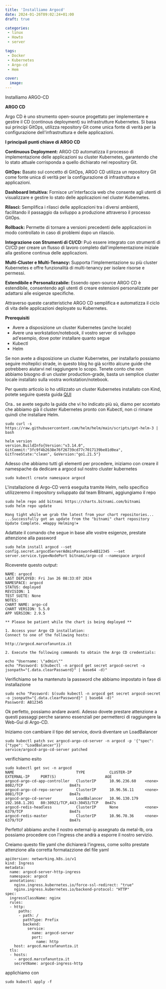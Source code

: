 ```yaml
---
title: 'Installiamo Argocd'
date: 2024-01-26T09:02:24+01:00
draft: true

categories:
 - linux
 - Howto
 - server

tags:
 - Docker
 - Kubernetes
 - Argo-cd
 - Hem

cover:
  image:
---
```




Installiamo ARGO-CD


**ARGO CD**

Argo CD è uno strumento open-source progettato per implementare e gestire il CD (continous deployment) su infrastrutture Kubernetes. 
Si basa sui principi GitOps, utilizza repository Git come unica fonte di verità per la configurazione dell'infrastruttura e delle applicazioni. 

**I principali punti chiave di ARGO CD**

**Continuous Deployment:** ARGO CD automatizza il processo di implementazione delle applicazioni su cluster Kubernetes, garantendo che lo stato attuale corrisponda a quello dichiarato nel repository Git.

**GitOps:** Basato sul concetto di GitOps, ARGO CD utilizza un repository Git come fonte unica di verità per la configurazione di infrastruttura e applicazioni.

**Dashboard Intuitiva:** Fornisce un'interfaccia web che consente agli utenti di visualizzare e gestire lo stato delle applicazioni nel cluster Kubernetes.

**Rilasci:** Semplifica i rilasci delle applicazioni tra i diversi ambienti, facilitando il passaggio da sviluppo a produzione attraverso il processo GitOps.

**Rollback:** Permette di tornare a versioni precedenti delle applicazioni in modo controllato in caso di problemi dopo un rilascio.

**Integrazione con Strumenti di CI/CD:** Può essere integrato con strumenti di CI/CD per creare un flusso di lavoro completo dall'implementazione iniziale alla gestione continua delle applicazioni.

**Multi-Cluster e Multi-Tenancy:** Supporta l'implementazione su più cluster Kubernetes e offre funzionalità di multi-tenancy per isolare risorse e permessi.

**Estendibile e Personalizzabile:** Essendo open-source ARGO CD è estendibile, consentendo agli utenti di creare estensioni personalizzate per adattarsi alle esigenze specifiche.



Attraverso queste caratteristiche ARGO CD semplifica e automatizza il ciclo di vita delle applicazioni deployate su Kubernetes.


**Prerequisiti**

- Avere a disposizione un cluster Kubernetes (anche locale)
- Avere una workstation/notebook, il vostro server di sviluppo ad'esempio, dove poter installare quanto segue
- Kubectl
- Helm


Se non avete a disposizione un cluster Kubernetes, per installarlo possiamo seguire molteplici strade, in questo blog ho già scritto alcune guide che potrebbero aiutarvi nel raggiungere lo scopo. Tenete conto che non abbiamo bisogno di un cluster production-grade, basta un semplice cluster locale installato sulla vostra workstation/notebook.

Per questo articolo io ho utilizzato un cluster Kubernetes installato con Kind, potete seguire questa guida [QUI](https://marcofanuntza.it/posts/proviamo-kubernetes-con-kind/)

Ora.. se avete seguito la guida che vi ho indicato più sù, diamo per scontato che abbiamo già il cluster Kubernetes pronto con Kubectl, non ci rimane quindi che installare Helm.

    sudo curl -s https://raw.githubusercontent.com/helm/helm/main/scripts/get-helm-3 | bash

    helm version
    version.BuildInfo{Version:"v3.14.0", GitCommit:"3fc9f4b2638e76f26739cd77c7017139be81d0ea", GitTreeState:"clean", GoVersion:"go1.21.5"}


Adesso che abbiamo tutti gli elementi per procedere, iniziamo con creare il namespache da dedicare a argocd sul nostro cluster kubernetes

    sudo kubectl create namespace argocd


L'installazione di Argo-CD verrà eseguita tramite Helm, nello specifico utilizzeremo il repository sviluppato dal team Bitnami, aggiungiamo il repo

    sudo helm repo add bitnami https://charts.bitnami.com/bitnami
    sudo helm repo update

    Hang tight while we grab the latest from your chart repositories...
    ...Successfully got an update from the "bitnami" chart repository
    Update Complete. ⎈Happy Helming!⎈

Adattate il comando che segue in base alle vostre esigenze, prestate attenzione alla password

    sudo helm install argocd --set config.secret.argocdServerAdminPassword=AB12345  --set server.service.type=NodePort bitnami/argo-cd --namespace argocd

Riceverete questo output:

    NAME: argocd
    LAST DEPLOYED: Fri Jan 26 08:33:07 2024
    NAMESPACE: argocd
    STATUS: deployed
    REVISION: 1
    TEST SUITE: None
    NOTES:
    CHART NAME: argo-cd
    CHART VERSION: 5.5.0
    APP VERSION: 2.9.5

    ** Please be patient while the chart is being deployed **

    1. Access your Argo CD installation:
    Connect to one of the following hosts:

    http://argocd.marcofanuntza.it

    2. Execute the following commands to obtain the Argo CD credentials:

    echo "Username: \"admin\""
    echo "Password: $(kubectl -n argocd get secret argocd-secret -o jsonpath="{.data.clearPassword}" | base64 -d)"

Verifichiamo se ha mantenuto la password che abbiamo impostato in fase di installazione

    sudo echo "Password: $(sudo kubectl -n argocd get secret argocd-secret -o jsonpath="{.data.clearPassword}" | base64 -d)"
    Password: AB12345

Ok perfetto, possiamo andare avanti. Adesso dovete prestare attenzione a questi passaggi perche saranno essenziali per permetterci di raggiungere la Web-Gui di Argo-CD.

Iniziamo con cambiare il tipo del service, dovrà diventare un LoadBalancer

    sudo kubectl patch svc argocd-argo-cd-server -n argocd -p '{"spec": {"type": "LoadBalancer"}}'
    service/argocd-argo-cd-server patched

verifichiamo esito

    sudo kubectl get svc -n argocd
    NAME                            TYPE           CLUSTER-IP      EXTERNAL-IP     PORT(S)                      AGE
    argocd-argo-cd-app-controller   ClusterIP      10.96.236.60    <none>          8082/TCP                     8m47s
    argocd-argo-cd-repo-server      ClusterIP      10.96.56.11     <none>          8081/TCP                     8m47s
    argocd-argo-cd-server           LoadBalancer   10.96.130.179   192.168.1.201   80:30921/TCP,443:30453/TCP   8m47s
    argocd-redis-headless           ClusterIP      None            <none>          6379/TCP                     8m47s
    argocd-redis-master             ClusterIP      10.96.70.36     <none>          6379/TCP                     8m47s

Perfetto! abbiamo anche il nostro external-ip assegnato da metal-lb, ora possiamo procedere con l'ingress che andrà a esporre il nostro servizio.

Creiamo questo file yaml che dichiarerà l'ingress, come solito prestate attenzione alla corretta formatazzione del file yaml

    apiVersion: networking.k8s.io/v1
    kind: Ingress
    metadata:
      name: argocd-server-http-ingress
      namespace: argocd
      annotations:
        nginx.ingress.kubernetes.io/force-ssl-redirect: "true"
        nginx.ingress.kubernetes.io/backend-protocol: "HTTP"
    spec:
      ingressClassName: nginx
      rules:
      - http:
          paths:
          - path: /
            pathType: Prefix
            backend:
              service:
                name: argocd-server
                port:
                  name: http
        host: argocd.marcofanuntza.it
      tls:
      - hosts:
        - argocd.marcofanuntza.it
        secretName: argocd-ingress-http

applichiamo con 

    sudo kubectl apply -f 



